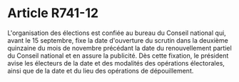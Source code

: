 # Article R741-12

L'organisation des élections est confiée au bureau du Conseil national qui, avant le 15 septembre, fixe la date d'ouverture du scrutin dans la deuxième quinzaine du mois de novembre précédant la date du renouvellement partiel du Conseil national et en assure la publicité. Dès cette fixation, le président avise les électeurs de la date et des modalités des opérations électorales, ainsi que de la date et du lieu des opérations de dépouillement.